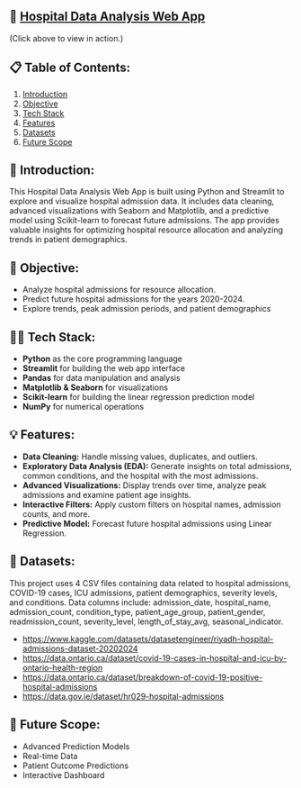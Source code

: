 ## 🏥 [Hospital Data Analysis Web App](https://diti7dataanalysis.streamlit.app/)
(Click above to view in action.)

## 📋 Table of Contents:
1. [Introduction](#introduction)  
2. [Objective](#objective)  
3. [Tech Stack](#tech-stack)  
4. [Features](#features)  
5. [Datasets](#datasets)  
6. [Future Scope](#future-scope)
   

## 🌱 Introduction:
This Hospital Data Analysis Web App is built using Python and Streamlit to explore and visualize hospital admission data. It includes data cleaning, advanced visualizations with Seaborn and Matplotlib, and a predictive model using Scikit-learn to forecast future admissions. The app provides valuable insights for optimizing hospital resource allocation and analyzing trends in patient demographics.

## 🎯 Objective:
- Analyze hospital admissions for resource allocation.
- Predict future hospital admissions for the years 2020-2024.
- Explore trends, peak admission periods, and patient demographics

## 🧑‍💻 Tech Stack:
- **Python** as the core programming language
- **Streamlit** for building the web app interface
- **Pandas** for data manipulation and analysis
- **Matplotlib & Seaborn** for visualizations
- **Scikit-learn** for building the linear regression prediction model
- **NumPy** for numerical operations

## 💡 Features:
- **Data Cleaning:** Handle missing values, duplicates, and outliers.
- **Exploratory Data Analysis (EDA):** Generate insights on total admissions, common conditions, and the hospital with the most admissions.
- **Advanced Visualizations:** Display trends over time, analyze peak admissions and examine patient age insights.
- **Interactive Filters:** Apply custom filters on hospital names, admission counts, and more.
- **Predictive Model:** Forecast future hospital admissions using Linear Regression.

## 📂 Datasets:
This project uses 4 CSV files containing data related to hospital admissions, COVID-19 cases, ICU admissions, patient demographics, severity levels, and conditions.
Data columns include: admission_date, hospital_name, admission_count, condition_type, patient_age_group, patient_gender, readmission_count, severity_level, length_of_stay_avg, seasonal_indicator.
- https://www.kaggle.com/datasets/datasetengineer/riyadh-hospital-admissions-dataset-20202024
- https://data.ontario.ca/dataset/covid-19-cases-in-hospital-and-icu-by-ontario-health-region
- https://data.ontario.ca/dataset/breakdown-of-covid-19-positive-hospital-admissions
- https://data.gov.ie/dataset/hr029-hospital-admissions

## 🚀 Future Scope: 
- Advanced Prediction Models
- Real-time Data
- Patient Outcome Predictions
- Interactive Dashboard
